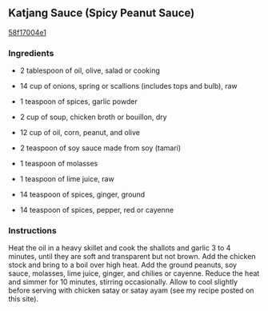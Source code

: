 ## Katjang Sauce (Spicy Peanut Sauce)

[58f17004e1](http://www.food.com/recipe/katjang-sauce-spicy-peanut-sauce-38545)

### Ingredients

 - 2 tablespoon of oil, olive, salad or cooking

 - 14 cup of onions, spring or scallions (includes tops and bulb), raw

 - 1 teaspoon of spices, garlic powder

 - 2 cup of soup, chicken broth or bouillon, dry

 - 12 cup of oil, corn, peanut, and olive

 - 2 teaspoon of soy sauce made from soy (tamari)

 - 1 teaspoon of molasses

 - 1 teaspoon of lime juice, raw

 - 14 teaspoon of spices, ginger, ground

 - 14 teaspoon of spices, pepper, red or cayenne

### Instructions

Heat the oil in a heavy skillet and cook the shallots and garlic 3 to 4 minutes, until they are soft and transparent but not brown. Add the chicken stock and bring to a boil over high heat. Add the ground peanuts, soy sauce, molasses, lime juice, ginger, and chilies or cayenne. Reduce the heat and simmer for 10 minutes, stirring occasionally. Allow to cool slightly before serving with chicken satay or satay ayam (see my recipe posted on this site).